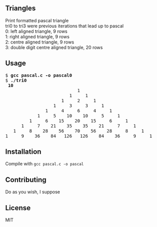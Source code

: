 ## Triangles


Print formatted pascal triangle  
tri0 to tri3 were previous iterations that lead up to pascal  
0: left aligned triangle, 9 rows  
1: right aligned triangle, 9 rows  
2: centre aligned triangle, 9 rows  
3: double digit centre aligned triangle, 20 rows  

## Usage

<pre>
$ <b>gcc pascal.c -o pascal0</b>
$ <b>./tri0</b>
<b> 10 </b>
                           1
                        1     1
                     1     2     1
                  1     3     3     1
               1     4     6     4     1
            1     5    10    10     5     1
         1     6    15    20    15     6     1
      1     7    21    35    35    21     7     1
   1     8    28    56    70    56    28     8     1
1     9    36    84   126   126    84    36     9     1
</pre>

## Installation

Compile with `gcc pascal.c -o pascal`

## Contributing

Do as you wish, I suppose

## License

MIT